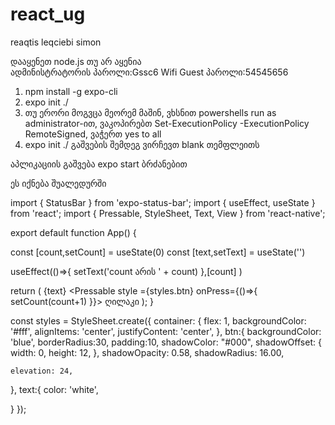 # react_ug
reaqtis leqciebi simon

დააყენეთ node.js თუ არ აყენია    
ადმინისტრატორის პაროლი:Gssc6
Wifi Guest პაროლი:54545656

1. npm install -g expo-cli
2. expo init ./
3. თუ ერორი მოგვცა მეორემ მაშინ,  ვხსნით powershells run as administrator-ით, ვაკოპირებთ  Set-ExecutionPolicy -ExecutionPolicy RemoteSigned,  ვაჭერთ yes to all
4. expo init ./  გაშვების შემდეგ ვირჩევთ blank თემფლეითს

აპლიკაციის გაშვება expo start ბრძანებით



ეს იქნება შუალედურში

import { StatusBar } from 'expo-status-bar';
import { useEffect, useState } from 'react';
import { Pressable, StyleSheet, Text, View } from 'react-native';

export default function App() {

  const [count,setCount] = useState(0)
  const [text,setText] = useState('')

  useEffect(()=>{
    setText('count არის ' + count)
  },[count] )


  return (
    <View style={styles.container}>
      <Text>{text}</Text>
      <StatusBar style="auto" />
      <Pressable style ={styles.btn} onPress={()=>{
       setCount(count+1)
      }}>
      <Text style={styles.text}>ღილაკი</Text>
      </Pressable>
    </View>
  );
}

const styles = StyleSheet.create({
  container: {
    flex: 1,
    backgroundColor: '#fff',
    alignItems: 'center',
    justifyContent: 'center',
  },
  btn:{
    backgroundColor: 'blue',
    borderRadius:30,
    padding:10,
    shadowColor: "#000",
    shadowOffset: {
	  width: 0,
	  height: 12,
    },
    shadowOpacity: 0.58,
    shadowRadius: 16.00,

    elevation: 24,
  },
  text:{
    color: 'white',
    
    
    

  }
});
